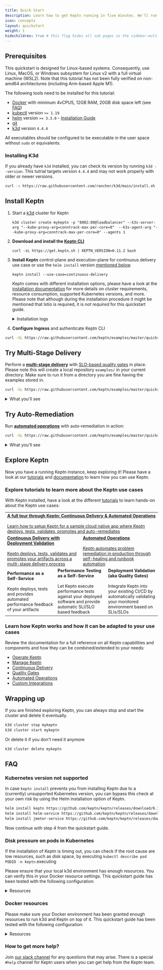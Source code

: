 ```yaml
---
title: Quick Start
description: Learn how to get Keptn running in five minutes. We'll run Keptn on a local k3d cluster.
icon: concepts
layout: quickstart
weight: 1
hidechildren: true # this flag hides all sub pages in the sidebar-multicard.html
---
```



## Prerequisites

This quickstart is designed for Linux-based systems.
Consequently, use Linux, MacOS, or Windows subsystem for Linux v2 with a full virtual machine (WSL2).
Note that this tutorial has not been fully verified on  non-amd64 architectures (including Arm-based Apple M1).

The following tools need to be installed for this tutorial:

- [Docker](https://docker.com/) with minimum  4vCPUS, 12GB RAM, 20GB disk space left (see [FAQ](#faq))
- [kubectl](https://kubernetes.io/docs/tasks/tools/#kubectl) version `>= 1.19`
- [helm](https://helm.sh/) version `>= 3.3.0` - [Installation Guide](https://helm.sh/docs/intro/install/)
- [git](https://git-scm.com/downloads)
- [k3d](https://k3d.io) version `4.4.4`

All executables should be configured to be executable in the user space without `sudo` or equivalents.

### Installing K3d

 If you already have `k3d` installed, you can check its version by running `k3d --version`.
 This tutrial targets version `4.4.4` and may not work properly with older or newer versions.

```bash
curl -s https://raw.githubusercontent.com/rancher/k3d/main/install.sh | TAG=v4.4.4 bash
```

## Install Keptn

1. Start a [k3d](https://k3d.io) cluster for Keptn

    ```
    k3d cluster create mykeptn -p "8082:80@loadbalancer" --k3s-server-arg "--kube-proxy-arg=conntrack-max-per-core=0"  --k3s-agent-arg "--kube-proxy-arg=conntrack-max-per-core=0" --agents 1
    ```

2. **Download and install the [Keptn CLI](../0.11.x/reference/cli)**

    ```
    curl -sL https://get.keptn.sh | KEPTN_VERSION=0.11.2 bash
    ```

3. **Install Keptn** control-plane and execution-plane for continuous delivery use case or use the `helm install` version [mentioned below](#kubernetes-version-not-supported).

    ```
    keptn install --use-case=continuous-delivery
    ```

    Keptn comes with different installation options, please have a look at the [installation documentation](../0.11.x/operate) for more details on cluster requirements, resource consumption, supported Kubernetes versions, and more.
    Please note that although during the installation procedure it might be mentioned that Istio is required, it is *not required* for this quickstart guide.

    <details><summary>Installation logs</summary>
    <p>The installation logs will print the following output:
    <pre>
    Installing Keptn ...
    Helm Chart used for Keptn installation: https://storage.googleapis.com/keptn-installer/keptn-0.11.2.tgz
    Start upgrading Helm Chart keptn in namespace keptn
    Finished upgrading Helm Chart keptn in namespace keptn
    Keptn control plane has been successfully set up on your cluster.
    Installing execution plane services for continuous-delivery use case.
    Start upgrading Helm Chart helm-service in namespace keptn
    Finished upgrading Helm Chart helm-service in namespace keptn
    Start upgrading Helm Chart jmeter-service in namespace keptn
    Finished upgrading Helm Chart jmeter-service in namespace keptn
    &nbsp;---------------------------------------------------
    &nbsp;* To quickly access Keptn, you can use a port-forward and then authenticate your Keptn CLI:
    &nbsp;- kubectl -n keptn port-forward service/api-gateway-nginx 8080:80
    &nbsp;- keptn auth --endpoint=http://localhost:8080/api --api-token=$(kubectl get secret keptn-api-token -n keptn -ojsonpath={.data.keptn-api-token} | base64 --decode)
    &nbsp;* Alternatively, follow the instructions provided at: https://keptn.sh/docs/0.10.x/operate/install/#authenticate-keptn-cli
    &nbsp;* To expose Keptn on a public endpoint, please continue with the installation guidelines provided at:
    &nbsp;- https://keptn.sh/docs/0.10.x/operate/install#install-keptn
    </pre>
    **There is no need to follow the instructions from the installation log - the quickstart guide will cover this!**
    </p>
    </details>

4. **Configure Ingress** and authenticate Keptn CLI

```bash
curl -SL https://raw.githubusercontent.com/keptn/examples/master/quickstart/expose-keptn.sh | bash
```

## Try Multi-Stage Delivery

Perform a [**multi-stage delivery**](../concepts/delivery/) with [SLO-based quality gates](../concepts/quality_gates/) in place.
Please note this will create a local repository `examples/` in your current directory.
Make sure to run it from a directory you are fine having the examples stored in.

```bash
curl -SL https://raw.githubusercontent.com/keptn/examples/master/quickstart/multistage-delivery.sh | bash
```

<details><summary>What you'll see</summary>
<p>In Keptn you'll see one successful quality gate evaluation and one failed evaluation, that means a slow build will never reach production!
![](./assets/multi-stage-sequence.png)
</p>
</details>

## Try Auto-Remediation

Run [**automated operations**](../concepts/automated_operations/) with auto-remediation in action:

```bash
curl -SL https://raw.githubusercontent.com/keptn/examples/master/quickstart/automated-operations.sh | bash
```

<details><summary>What you'll see</summary>
<p>In Keptn you'll see an executed remediation sequence in response to a problem event that has been sent to Keptn!
![](./assets/remediation-sequence.png)
</p>
</details>

## Explore Keptn

Now you have a running Keptn instance, keep exploring it!
Please have a look at our [tutorials](https://tutorials.keptn.sh) and [documentation](../) to learn how you can use Keptn.

### Explore tutorials to learn more about the Keptn use cases

With Keptn installed, have a look at the different [tutorials](https://tutorials.keptn.sh/) to learn hands-on about the Keptn use cases:

<table class="highlight-table">
  <tr>
    <td colspan="6">
      <a href="https://tutorials.keptn.sh/?cat=full-tour">
        <strong>A full tour through Keptn: Continuous Delivery & Automated Operations</strong><br><br>
        Learn how to setup Keptn for a sample cloud native app where Keptn deploys, tests, validates, promotes and auto-remediates
      </a>
    </td>
  </tr>
  <tr>
    <td colspan="3" width="50%">
      <a href="https://tutorials.keptn.sh/?cat=quality-gates">
        <strong>Continuous Delivery with Deployment Validation</strong><br><br>
        Keptn deploys, tests, validates and promotes your artifacts across a multi-stage delivery process
      </a>
    </td>
    <td colspan="3">
      <a href="https://tutorials.keptn.sh/?cat=automated-operations">
        <strong>Automated Operations</strong><br><br>
        Keptn automates problem remediation in production through self-healing and runbook automation
      </a>
    </td>
  </tr>
  <tr>
    <td colspan="2" width="33%">
        <strong>Performance as a Self-Service</strong><br><br>
        Keptn deploys, tests and provides automated performance feedback of your artifacts
    </td>
    <td colspan="2" width="33%">
        <strong>Performance Testing as a Self-Service</strong><br><br>
        Let Keptn execute performance tests against your deployed software and provide automatic SLI/SLO based feedback
    </td>
    <td colspan="2">
        <strong>Deployment Validation (aka Quality Gates)</strong><br><br>
        Integrate Keptn into your existing CI/CD by automatically validating your monitored environment based on SLIs/SLOs
    </td>
  </tr>
</table>

### Learn how Keptn works and how it can be adapted to your use cases

Review the documentation for a full reference on all Keptn capabilities and components and how they can be combined/extended to your needs:

- [Operate Keptn](../0.11.x/operate)
- [Manage Keptn](../0.11.x/manage)
- [Continuous Delivery](../0.11.x/continuous_delivery)
- [Quality Gates](../0.11.x/quality_gates)
- [Automated Operations](../0.11.x/automated_operations)
- [Custom Integrations](../0.11.x/integrations)

## Wrapping up

If you are finished exploring Keptn, you can always stop and start the cluster and delete it eventually.

```bash
k3d cluster stop mykeptn
k3d cluster start mykeptn
```

Or delete it if you don't need it anymore

```bash
k3d cluster delete mykeptn
```

## FAQ

### Kubernetes version not supported
In case `keptn install` prevents you from installing Keptn due to a (currently) unsupported Kubernetes version, you can bypass this check at your own risk by using the Helm installation option of Keptn.

```bash
helm install keptn https://github.com/keptn/keptn/releases/download/0.11.2/keptn-0.11.2.tgz -n keptn --create-namespace --set=continuous-delivery.enabled=true --wait
helm install helm-service https://github.com/keptn/keptn/releases/download/0.11.2/helm-service-0.11.2.tgz -n keptn --create-namespace --wait
helm install jmeter-service https://github.com/keptn/keptn/releases/download/0.11.2/jmeter-service-0.11.2.tgz -n keptn --create-namespace --wait
```

Now continue with step 4 from the quickstart guide.

### Disk pressure on pods in Kubernetes

If the installation of Keptn is timing out, you can check if the root cause are low resources, such as disk space, by executing `kubectl describe pod PODID -n keptn`.executing

Please ensure that your local k3d environment has enough resources. You can verify this in your Docker resource settings. This quickstart guide has been tested with the following configuration:
<details><summary>Resources</summary>
![docker resources](./assets/docker-resources.png)
</details>

### Docker resources
Please make sure your Docker environment has been granted enough resources to run k3d and Keptn on top of it.
This quickstart guide has been tested with the following configuration:
<details><summary>Resources</summary>
![docker resources](./assets/docker-resources.png)
</details>

### How to get more help?

Join [our slack channel](https://slack.keptn.sh) for any questions that may arise.
There is a special `#help` channel for Keptn users when you can get help from the Keptn team.
